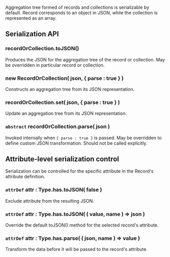 Aggregation tree formed of records and collections is serializable by default. Record corresponds to an object in JSON, while the collection is represented as an array.

## Serialization API

### recordOrCollection.toJSON()

Produces the JSON for the aggregation tree of the record or collection. May be overridden in particular record or collection.

### new RecordOrCollection( json, { parse : true } )

Constructs an aggregation tree from its JSON representation.

### recordOrCollection.set( json, { parse : true } )

Update an aggregation tree from its JSON representation.

### `abstract` recordOrCollection.parse( json )

Invoked internally when `{ parse : true }` is passed. May be overridden to define custom JSON transformation. Should not be called explicitly.

## Attribute-level serialization control

Serialization can be controlled for the specific attribute in the Record's attribute definition.

### `attrDef` attr : Type.has.toJSON( false )

Exclude attribute from the resulting JSON.

### `attrDef` attr : Type.has.toJSON( ( value, name ) => json )

Override the default toJSON() method for the selected record's attribute.

### `attrDef` attr : Type.has.parse( ( json, name ) => value )

Transform the data before it will be passed to the record's attribute.

